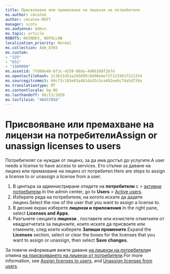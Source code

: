 ```yaml
---
title: Присвояване или премахване на лицензи на потребители
ms.author: cmcatee
author: cmcatee-MSFT
manager: scotv
ms.audience: Admin
ms.topic: article
ROBOTS: NOINDEX, NOFOLLOW
localization_priority: Normal
ms.collection: Adm_O365
ms.custom:
- "325"
- "651"
- "1500008"
ms.assetid: 7fd08e48-6f3c-4259-88da-4d06288f2b7d
ms.openlocfilehash: 2c3b11d51a2b5895c8d90ebef27121561f221334
ms.sourcegitcommit: 69cf3c185e03a4b1da35c5ca492ee6c74a5d739a
ms.translationtype: MT
ms.contentlocale: bg-BG
ms.lasthandoff: 08/13/2020
ms.locfileid: "46657056"
---
```

# <a name="assign-or-unassign-licenses-to-users"></a><span data-ttu-id="c6729-102">Присвояване или премахване на лицензи на потребители</span><span class="sxs-lookup"><span data-stu-id="c6729-102">Assign or unassign licenses to users</span></span>

<span data-ttu-id="c6729-103">Потребителят се нуждае от лиценз, за да има достъп до услугите.</span><span class="sxs-lookup"><span data-stu-id="c6729-103">A user needs a license to have access to services.</span></span> <span data-ttu-id="c6729-104">Ето стъпки за даване на лиценз или премахване на лиценз от потребител.</span><span class="sxs-lookup"><span data-stu-id="c6729-104">Here are steps to assign a license to or unassign a license from a user.</span></span>
  
1. <span data-ttu-id="c6729-105">В центъра за администриране отидете на **потребители** с \> [активни потребители](https://go.microsoft.com/fwlink/p/?linkid=834822).</span><span class="sxs-lookup"><span data-stu-id="c6729-105">In the admin center, go to **Users** \> [Active users](https://go.microsoft.com/fwlink/p/?linkid=834822).</span></span>
2. <span data-ttu-id="c6729-106">Изберете реда на потребителя, на когото искате да дадете лиценз.</span><span class="sxs-lookup"><span data-stu-id="c6729-106">Select the row of the user that you want to assign a license to.</span></span>
3. <span data-ttu-id="c6729-107">В десния екран изберете **лицензи и приложения**.</span><span class="sxs-lookup"><span data-stu-id="c6729-107">In the right pane, select **Licenses and Apps**.</span></span>
4. <span data-ttu-id="c6729-108">Разгънете секцията **лицензи** , поставете или изчистете отметките от квадратчетата за лицензите, които искате да присвоите или отмените, след което изберете **Запиши промените**.</span><span class="sxs-lookup"><span data-stu-id="c6729-108">Expand the **Licenses** section, select or clear the boxes for the licenses that you want to assign or unassign, then select **Save changes**.</span></span>

<span data-ttu-id="c6729-109">За повече информация вижте даване [на лицензи на потребители](https://docs.microsoft.com/microsoft-365/admin/manage/assign-licenses-to-users)и отмяна [на присвояването на лицензи от потребители](https://docs.microsoft.com/microsoft-365/admin/manage/remove-licenses-from-users).</span><span class="sxs-lookup"><span data-stu-id="c6729-109">For more information, see [Assign licenses to users](https://docs.microsoft.com/microsoft-365/admin/manage/assign-licenses-to-users), and [Unassign licenses from users](https://docs.microsoft.com/microsoft-365/admin/manage/remove-licenses-from-users).</span></span>